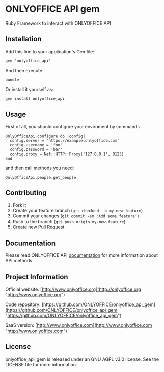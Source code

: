 # ONLYOFFICE API gem

Ruby Framework to interact with ONLYOFFICE API

## Installation

Add this line to your application's Gemfile:

    gem 'onlyoffice_api'

And then execute:

    bundle

Or install it yourself as:

    gem install onlyoffice_api

## Usage

First of all, you should configure your enviroment by commands

    OnlyOfficeApi.configure do |config|
      config.server = 'https://example.onlyoffice.com'
      config.username = 'foo'
      config.password = 'bar'
      config.proxy = Net::HTTP::Proxy('127.0.0.1', 8123)
    end

and then call methods you need:

    OnlyOfficeApi.people.get_people


## Contributing

1. Fork it
2. Create your feature branch (`git checkout -b my-new-feature`)
3. Commit your changes (`git commit -am 'Add some feature'`)
4. Push to the branch (`git push origin my-new-feature`)
5. Create new Pull Request


## Documentation

Please read ONLYOFFICE API [documentation](https://api.onlyoffice.com/) for more information about API methods

## Project Information

Official website: [http://www.onlyoffice.org](http://onlyoffice.org "http://www.onlyoffice.org")

Code repository: [https://github.com/ONLYOFFICE/onlyoffice_api_gem](https://github.com/ONLYOFFICE/onlyoffice_api_gem "https://github.com/ONLYOFFICE/onlyoffice_api_gem")

SaaS version: [http://www.onlyoffice.com](http://www.onlyoffice.com "http://www.onlyoffice.com")

## License

onlyoffice_api_gem is released under an GNU AGPL v3.0 license. See the LICENSE file for more information.
